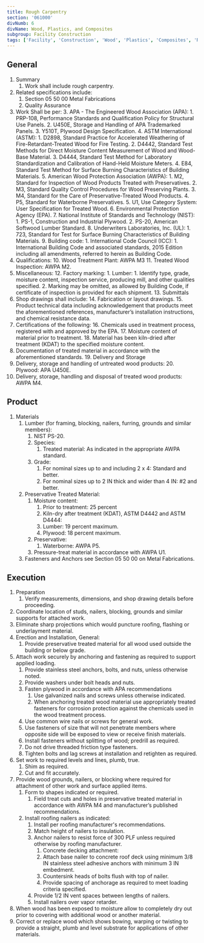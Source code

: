 ```yaml
---
title: Rough Carpentry
section: '061000'
divNumb: 6
divName: Wood, Plastics, and Composites
subgroup: Facility Construction
tags: ['Facility', 'Construction', 'Wood', 'Plastics', 'Composites', 'Rough', 'Carpentry']
---
```


## General

1. Summary
   1. Work shall include rough carpentry.
2. Related specifications include:
	1. Section 05 50 00 Metal Fabrications
	2. Quality Assurance
3. Work Shall be per:
	3. APA - The Engineered Wood Association (APA):
		1. PRP-108, Performance Standards and Qualification Policy for Structural Use Panels.
		2. U450E, Storage and Handling of APA Trademarked Panels.
		3. Y510T, Plywood Design Specification.
	4. ASTM International (ASTM):
		1. D2898, Standard Practice for Accelerated Weathering of Fire-Retardant-Treated Wood for Fire Testing.
		2. D4442, Standard Test Methods for Direct Moisture Content Measurement of Wood and Wood-Base Material.
		3. D4444, Standard Test Method for Laboratory Standardization and Calibration of Hand-Held Moisture Meters.
		4. E84, Standard Test Method for Surface Burning Characteristics of Building Materials.
	5. American Wood Protection Association (AWPA):
		1. M2, Standard for Inspection of Wood Products Treated with Preservatives.
		2. M3, Standard Quality Control Procedures for Wood Preserving Plants.
		3. M4, Standard for the Care of Preservative-Treated Wood Products.
		4. P5, Standard for Waterborne Preservatives.
		5. U1, Use Category System: User Specification for Treated Wood.
	6. Environmental Protection Agency (EPA).
	7. National Institute of Standards and Technology (NIST):
		1. PS-1, Construction and Industrial Plywood.
		2. PS-20, American Softwood Lumber Standard.
	8. Underwriters Laboratories, Inc. (UL):
		1. 723, Standard for Test for Surface Burning Characteristics of Building Materials.
	9. Building code:
		1. International Code Council (ICC):
			1. International Building Code and associated standards, 2015 Edition including all amendments, referred to herein as Building Code.
4. Qualifications:
	10. Wood Treatment Plant: AWPA M3
	11. Treated Wood Inspection: AWPA M2.
5. Miscellaneous:
	12. Factory marking:
		1. Lumber:
			1. Identify type, grade, moisture content, inspection service, producing mill, and other qualities specified.
			2. Marking may be omitted, as allowed by Building Code, if certificate of inspection is provided for each shipment.
	13. Submittals
6. Shop drawings shall include:
	14. Fabrication or layout drawings. 
	15. Product technical data including acknowledgement that products meet the aforementioned references, manufacturer’s installation instructions, and chemical resistance data.
7. Certifications of the following:
	16. Chemicals used in treatment process, registered with and approved by the EPA.
	17. Moisture content of material prior to treatment.
	18. Material has been kiln-dried after treatment (KDAT) to the specified moisture content.
8. Documentation of treated material in accordance with the aforementioned standards. 
	19. Delivery and Storage
9. Delivery, storage and handling of untreated wood products:
	20. Plywood: APA U450E.
10. Delivery, storage, handling and disposal of treated wood products: AWPA M4.
## Product

1. Materials
	1. Lumber (for framing, blocking, nailers, furring, grounds and similar members):
		1. NIST PS-20.
		2. Species:
			1. Treated material: As indicated in the appropriate AWPA standard.
		3. Grade:
			1. For nominal sizes up to and including 2 x 4: Standard and better.
			2. For nominal sizes up to 2 IN thick and wider than 4 IN: #2 and better.
	2. Preservative Treated Material:
		1. Moisture content:
			1. Prior to treatment: 25 percent
			2. Kiln-dry after treatment (KDAT), ASTM D4442 and ASTM D4444:
			3. Lumber: 19 percent maximum.
			4. Plywood: 18 percent maximum.
		2. Preservative:
			1. Waterborne: AWPA P5.
		3. Pressure-treat material in accordance with AWPA U1.
	3. Fasteners and Anchors see Section 05 50 00 on Metal Fabrications.

## Execution

1. Preparation
   1. Verify measurements, dimensions, and shop drawing details before proceeding.
2. Coordinate location of studs, nailers, blocking, grounds and similar supports for attached work.
3. Eliminate sharp projections which would puncture roofing, flashing or underlayment material.
1. Erection and Installation, General:
	1. Provide preservative treated material for all wood used outside the building or below grade.
2. Attach work securely by anchoring and fastening as required to support applied loading. 
	1. Provide stainless steel anchors, bolts, and nuts, unless otherwise noted.
	2. Provide washers under bolt heads and nuts.
	3. Fasten plywood in accordance with APA recommendations
		1. Use galvanized nails and screws unless otherwise indicated.
		2. When anchoring treated wood material use appropriately treated fasteners for corrosion protection against the chemicals used in the wood treatment process.
	4. Use common wire nails or screws for general work.
	5. Use fasteners of size that will not penetrate members where opposite side will be exposed to view or receive finish materials.
	6. Install fasteners without splitting of wood; predrill as required.
	7. Do not drive threaded friction type fasteners.
	8. Tighten bolts and lag screws at installation and retighten as required.
3. Set work to required levels and lines, plumb, true.
	1. Shim as required.
	2. Cut and fit accurately.
4. Provide wood grounds, nailers, or blocking where required for attachment of other work and surface applied items.
	1. Form to shapes indicated or required.
		1. Field treat cuts and holes in preservative treated material in accordance with AWPA M4 and manufacturer’s published recommendations.
	2. Install roofing nailers as indicated: 
		1. Install per roofing manufacturer's recommendations.
		2. Match height of nailers to insulation.
		3. Anchor nailers to resist force of 300 PLF unless required otherwise by roofing manufacturer.
			1. Concrete decking attachment:
			1. Attach base nailer to concrete roof deck using minimum 3/8 IN stainless steel adhesive anchors with minimum 3 IN embedment.
			2. Countersink heads of bolts flush with top of nailer.
			3. Provide spacing of anchorage as required to meet loading criteria specified.
		4. Provide 1/2 IN vent spaces between lengths of nailers.
		5. Install nailers over vapor retarder.
5. When wood has been exposed to moisture allow to completely dry out prior to covering with additional wood or another material.
6. Correct or replace wood which shows bowing, warping or twisting to provide a straight, plumb and level substrate for applications of other materials.
